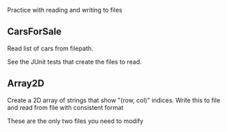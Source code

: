 Practice with reading and writing to files

## CarsForSale

Read list of cars from filepath.

See the JUnit tests that create the files to read.

## Array2D

Create a 2D array of strings that show "(row, col)" indices.
Write this to file and read from file with consistent format

These are the only two files you need to modify
